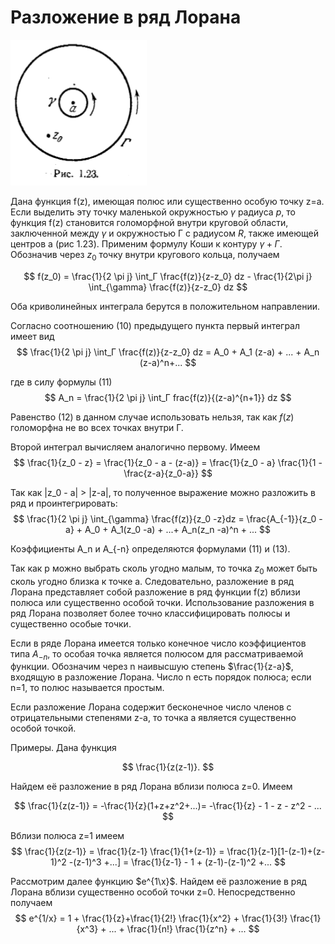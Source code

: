 # Разложение в ряд Лорана


![](../../Картинки/%D0%A0%D0%B8%D1%81%201.23.png)

Дана функция f(z), имеющая полюс или существенно особую точку z=a. Если выделить эту точку маленькой окружностью $\gamma$ радиуса $p$, то функция f(z) становится голоморфной внутри круговой области, заключенной между $\gamma$ и окружностью Г c радиусом $R$, также имеющей центров a (рис 1.23). Применим формулу Коши к контуру $\gamma + Г$. Обозначив через $z_0$ точку внутри кругового кольца, получаем 

$$
    f(z_0) = \frac{1}{2 \pi j} \int_Г \frac{f(z)}{z-z_0} dz - \frac{1}{2\pi j} \int_{\gamma} \frac{f(z)}{z-z_0} dz
$$

Оба криволинейных интеграла берутся в положительном направлении.

Согласно соотношению (10) предыдущего пункта первый интеграл имеет вид
$$
    \frac{1}{2 \pi j} \int_Г \frac{f(z)}{z-z_0} dz = A_0 + A_1 (z-a) + ... + A_n (z-a)^n+...
$$

где в силу формулы (11)
$$
    A_n = \frac{1}{2 \pi j} \int_Г frac{f(z)}{(z-a)^{n+1}} dz
$$

Равенство (12) в данном случае использовать нельзя, так как $f(z)$ голоморфна не во всех точках внутри Г.

Второй интеграл вычисляем аналогично первому. Имеем
$$
    \frac{1}{z_0 - z} = \frac{1}{z_0 - a - (z-a)} = \frac{1}{z_0 - a} \frac{1}{1 - \frac{z-a}{z_0-a}}
$$

Так как |z_0 - a| > |z-a|, то полученное выражение можно разложить в ряд и проинтегрировать:
$$
    \frac{1}{2 \pi j} \int_{\gamma} \frac{f(z)}{z_0 -z}dz = \frac{A_{-1}}{z_0 - a} + A_0 + A_1(z_0 -a) + ...+ A_n(z_n -a)^n + ...
$$

Коэффициенты A_n и A_{-n} определяются формулами (11) и (13).

Так как p можно выбрать сколь угодно малым, то точка $z_0$ может быть сколь угодно близка к точке a. Следовательно, разложение в ряд Лорана представляет собой разложение в ряд функции f(z) вблизи полюса или существенно особой точки. Использование разложения в ряд Лорана позволяет более точно классифицировать полюсы и существенно особые точки.

Если в ряде Лорана имеется только конечное число коэффициентов типа $A_{-n}$, то особая точка является полюсом для рассматриваемой функции. Обозначим через n наивысшую степень $\frac{1}{z-a}$, входящую в разложение Лорана. Число n есть порядок полюса;  если n=1, то полюс называется простым.

Если разложение Лорана содержит бесконечное число членов с отрицательными степенями z-a, то точка а является существенно особой точкой.

Примеры. Дана функция

$$
    \frac{1}{z(z-1)}.
$$

Найдем её разложение в ряд Лорана вблизи полюса z=0. Имеем

$$
    \frac{1}{z(z-1)} = -\frac{1}{z}(1+z+z^2+...)= -\frac{1}{z} - 1 - z - z^2 - ...
$$

Вблизи полюса z=1 имеем
$$
    \frac{1}{z(z-1)} = \frac{1}{z-1} \frac{1}{1+(z-1)} = \frac{1}{z-1}[1-(z-1)+(z-1)^2 -(z-1)^3 +...] = \frac{1}{z-1} - 1 + (z-1)-(z-1)^2 +...
$$

Рассмотрим далее функцию $e^{1\x}$. Найдем её разложение в ряд Лорана вблизи существенно особой точки z=0. Непосредственно получаем 
$$
    e^{1/x} = 1 + \frac{1}{z}+\frac{1}{2!} \frac{1}{x^2} + \frac{1}{3!} \frac{1}{x^3} + ... + \frac{1}{n!} \frac{1}{z^n} + ...
$$